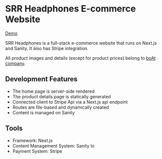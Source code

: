# SRR Headphones E-commerce Website

[Demo](https://headphones-ecommerce-iota.vercel.app/)

SRR Headphones is a full-stack e-commerce website that runs on Next.js and Sanity. It also has Stripe integration.

All product images and details (except for product prices) belong to [boAt company](https://www.boat-lifestyle.com/).

## Development Features
* The home page is server-side rendered
* The product details page is statically generated
* Connected client to Stripe Api via a Next.js api endpoint
* Routes are file-based and dynamically created
* Content is managed on Sanity

## Tools
* Framework: Next.js
* Content Management System: Sanity Io
* Payment System: Stripe
